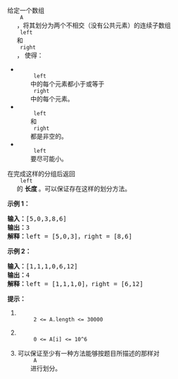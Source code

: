 <html>
 <body>
  <p>
   给定一个数组
   <code>
    A
   </code>
   ，将其划分为两个不相交（没有公共元素）的连续子数组
   <code>
    left
   </code>
   和
   <code>
    right
   </code>
   ， 使得：
  </p>
  <ul>
   <li>
    <code>
     left
    </code>
    中的每个元素都小于或等于
    <code>
     right
    </code>
    中的每个元素。
   </li>
   <li>
    <code>
     left
    </code>
    和
    <code>
     right
    </code>
    都是非空的。
   </li>
   <li>
    <code>
     left
    </code>
    要尽可能小。
   </li>
  </ul>
  <p>
   在完成这样的分组后返回
   <code>
    left
   </code>
   的
   <strong>
    长度
   </strong>
   。可以保证存在这样的划分方法。
  </p>
  <p>
  </p>
  <p>
   <strong>
    示例 1：
   </strong>
  </p>
  <pre><strong>输入：</strong>[5,0,3,8,6]
<strong>输出：</strong>3
<strong>解释：</strong>left = [5,0,3]，right = [8,6]
</pre>
  <p>
   <strong>
    示例 2：
   </strong>
  </p>
  <pre><strong>输入：</strong>[1,1,1,0,6,12]
<strong>输出：</strong>4
<strong>解释：</strong>left = [1,1,1,0]，right = [6,12]
</pre>
  <p>
  </p>
  <p>
   <strong>
    提示：
   </strong>
  </p>
  <ol>
   <li>
    <code>
     2 &lt;= A.length &lt;= 30000
    </code>
   </li>
   <li>
    <code>
     0 &lt;= A[i] &lt;= 10^6
    </code>
   </li>
   <li>
    可以保证至少有一种方法能够按题目所描述的那样对
    <code>
     A
    </code>
    进行划分。
   </li>
  </ol>
  <p>
  </p>
 </body>
</html>